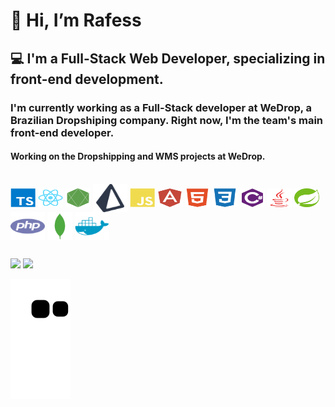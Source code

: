# 👋 Hi, I’m Rafess
## :computer: I'm a Full-Stack Web Developer, specializing in front-end development. 
### I'm currently working as a Full-Stack developer at WeDrop, a Brazilian Dropshiping company. Right now, I'm the team's main front-end developer.
#### Working on the Dropshipping and WMS projects at WeDrop.


<!-- <div>
    <a href="https://vercel.com/rafess"></a>
    <img height="180em" src="https://github-readme-stats.vercel.app/api?username=Rafess&show_icons=true&theme=aura&include_all_commits=true&count_private=true"/>
    <img height="180em" src="https://github-readme-stats.vercel.app/api/top-langs/?username=Rafess&layout=compact&langs_count=16&theme=aura"/>
</div> -->
<div style="display: inline_block"><br>
  <img align="center" alt="Rafess-Ts" height="30" width="40" src="https://raw.githubusercontent.com/devicons/devicon/master/icons/typescript/typescript-plain.svg">
  <img align="center" alt="Rafess-React" height="30" width="40" src="https://raw.githubusercontent.com/devicons/devicon/master/icons/react/react-original.svg">
  <img align="center" alt="Rafess-NodeJs" height="30" width="40" src="https://raw.githubusercontent.com/devicons/devicon/master/icons/nodejs/nodejs-plain.svg">
  <img align="center" alt="Rafess-MongoDb" height="45" width="55" src="https://raw.githubusercontent.com/devicons/devicon/master/icons/prisma/prisma-original.svg">
  <img align="center" alt="Rafess-Js" height="30" width="40" src="https://raw.githubusercontent.com/devicons/devicon/master/icons/javascript/javascript-plain.svg">
  <img align="center" alt="Rafess-Angular" height="30" width="40" src="https://raw.githubusercontent.com/devicons/devicon/master/icons/angularjs/angularjs-plain.svg">
  <img align="center" alt="Rafess-HTML" height="30" width="40" src="https://raw.githubusercontent.com/devicons/devicon/master/icons/html5/html5-plain.svg">
  <img align="center" alt="Rafess-CSS" height="30" width="40" src="https://raw.githubusercontent.com/devicons/devicon/master/icons/css3/css3-plain.svg">
  <img align="center" alt="Rafess-Csharp" height="30" width="40" src="https://raw.githubusercontent.com/devicons/devicon/master/icons/csharp/csharp-plain.svg">
  <img align="center" alt="Rafess-Java" height="30" width="40" src="https://raw.githubusercontent.com/devicons/devicon/master/icons/java/java-plain.svg">
  <img align="center" alt="Rafess-Spring" height="30" width="40" src="https://raw.githubusercontent.com/devicons/devicon/master/icons/spring/spring-original.svg">
  <img align="center" alt="Rafess-php" height="45" width="55" src="https://raw.githubusercontent.com/devicons/devicon/master/icons/php/php-plain.svg">
  <img align="center" alt="Rafess-MongoDb" height="45" width="40" src="https://raw.githubusercontent.com/devicons/devicon/master/icons/mongodb/mongodb-plain.svg">
  <img align="center" alt="Rafess-MongoDb" height="45" width="55" src="https://raw.githubusercontent.com/devicons/devicon/master/icons/docker/docker-plain.svg">
</div>

##

<div> 
  <a href = "mailto:rafadvcoliveira@gmail.com"><img src="https://img.shields.io/badge/-Gmail-%23333?style=for-the-badge&logo=gmail&logoColor=white" target="_blank"></a>
  <a href="https://www.linkedin.com/in/rafess" target="_blank"><img src="https://img.shields.io/badge/-LinkedIn-%230077B5?style=for-the-badge&logo=linkedin&logoColor=white" target="_blank"></a> 
 
  ![Snake animation](https://github.com/Rafess/Rafess/blob/output/github-contribution-grid-snake.svg)
 
</div>



